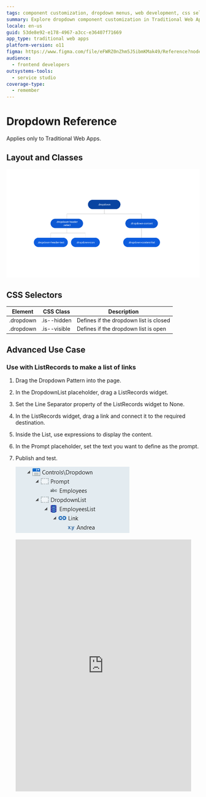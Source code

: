 ```yaml
---
tags: component customization, dropdown menus, web development, css selectors, frontend engineering
summary: Explore dropdown component customization in Traditional Web Apps using OutSystems 11 (O11).
locale: en-us
guid: 53de8e92-e178-4967-a3cc-e36407f71669
app_type: traditional web apps
platform-version: o11
figma: https://www.figma.com/file/eFWRZ0nZhm5J5ibmKMak49/Reference?node-id=615:452
audience:
  - frontend developers
outsystems-tools:
  - service studio
coverage-type:
  - remember
---
```


# Dropdown Reference

<div class="info" markdown="1">

Applies only to Traditional Web Apps.

</div>

## Layout and Classes

![Image illustrating the layout and classes of a dropdown component in a traditional web app](images/dropdown-image-2.png "Dropdown Layout")

## CSS Selectors

| **Element** |  **CSS Class** |  **Description**  |
| ---|---|---  
| .dropdown |  .is--hidden |  Defines if the dropdown list is closed  |
| .dropdown |  .is--visible |  Defines if the dropdown list is open  |

## Advanced Use Case

### Use with ListRecords to make a list of links

1. Drag the Dropdown Pattern into the page.
1. In the DropdownList placeholder, drag a ListRecords widget.
1. Set the Line Separator property of the ListRecords widget to None.
1. In the ListRecords widget, drag a link and connect it to the required destination.
1. Inside the List, use expressions to display the content.
1. In the Prompt placeholder, set the text you want to define as the prompt.
1. Publish and test.

    ![Screenshot showing the use of ListRecords with a dropdown to create a list of links](images/dropdown-image-3.png "Dropdown ListRecords Example")

    <iframe src="https://player.vimeo.com/video/996245584" width="458" height="658" frameborder="0" allow="autoplay; fullscreen" allowfullscreen="">Video demonstrating the interaction with a dropdown in a traditional web app.</iframe>
